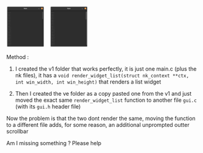 <p align="left">
  <img src="v1.png" width="100" style="display:inline-block; margin-right:10px;">
  <img src="v2.png" width="100" style="display:inline-block;">
</p>

Method : 

1. I created the v1 folder that works perfectly, it is just one main.c (plus the nk files), it has a `void render_widget_list(struct nk_context **ctx, int win_width, int win_height)` that renders a list widget

2. Then I created the ve folder as a copy pasted one from the v1 and just moved the exact same `render_widget_list` function to another file `gui.c` (with its `gui.h` header file)

Now the problem is that the two dont render the same, moving the function to a different file adds, for some reason, an additional unprompted outter scrollbar

Am I missing something ?
Please help

